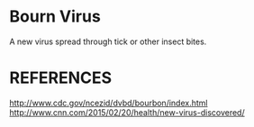 Bourn Virus
===========
A new virus spread through tick or other insect bites.

REFERENCES
==========
http://www.cdc.gov/ncezid/dvbd/bourbon/index.html
http://www.cnn.com/2015/02/20/health/new-virus-discovered/

